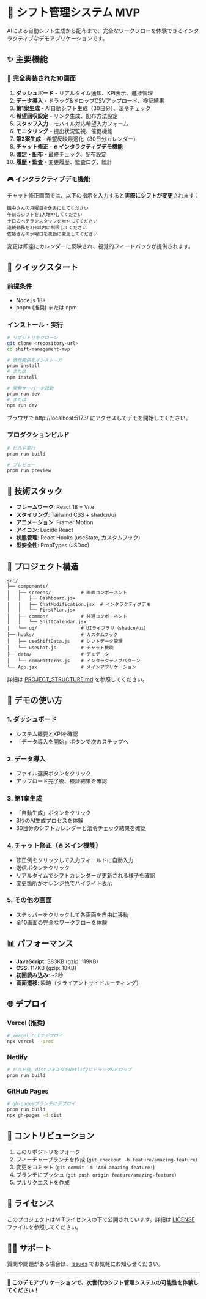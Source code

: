 # 🚀 シフト管理システム MVP

AIによる自動シフト生成から配布まで、完全なワークフローを体験できるインタラクティブなデモアプリケーションです。

## ✨ 主要機能

### 🎯 **完全実装された10画面**
1. **ダッシュボード** - リアルタイム通知、KPI表示、進捗管理
2. **データ導入** - ドラッグ&ドロップCSVアップロード、検証結果
3. **第1案生成** - AI自動シフト生成（30日分）、法令チェック
4. **希望回収設定** - リンク生成、配布方法設定
5. **スタッフ入力** - モバイル対応希望入力フォーム
6. **モニタリング** - 提出状況監視、催促機能
7. **第2案生成** - 希望反映最適化（30日分カレンダー）
8. **チャット修正** - **🔥 インタラクティブデモ機能**
9. **確定・配布** - 最終チェック、配布設定
10. **履歴・監査** - 変更履歴、監査ログ、統計

### 🎮 **インタラクティブデモ機能**
チャット修正画面では、以下の指示を入力すると**実際にシフトが変更**されます：

```
田中さんの月曜日を休みにしてください
午前のシフトを1人増やしてください
土日のベテランスタッフを増やしてください
連続勤務を3日以内に制限してください
佐藤さんの水曜日を夜勤に変更してください
```

変更は即座にカレンダーに反映され、視覚的フィードバックが提供されます。

## 🚀 クイックスタート

### 前提条件
- Node.js 18+ 
- pnpm (推奨) または npm

### インストール・実行

```bash
# リポジトリをクローン
git clone <repository-url>
cd shift-management-mvp

# 依存関係をインストール
pnpm install
# または
npm install

# 開発サーバーを起動
pnpm run dev
# または
npm run dev
```

ブラウザで http://localhost:5173/ にアクセスしてデモを開始してください。

### プロダクションビルド

```bash
# ビルド実行
pnpm run build

# プレビュー
pnpm run preview
```

## 🎨 技術スタック

- **フレームワーク**: React 18 + Vite
- **スタイリング**: Tailwind CSS + shadcn/ui
- **アニメーション**: Framer Motion
- **アイコン**: Lucide React
- **状態管理**: React Hooks (useState, カスタムフック)
- **型安全性**: PropTypes (JSDoc)

## 📁 プロジェクト構造

```
src/
├── components/
│   ├── screens/           # 画面コンポーネント
│   │   ├── Dashboard.jsx
│   │   ├── ChatModification.jsx  # インタラクティブデモ
│   │   └── FirstPlan.jsx
│   ├── common/            # 共通コンポーネント
│   │   └── ShiftCalendar.jsx
│   └── ui/                # UIライブラリ（shadcn/ui）
├── hooks/                 # カスタムフック
│   ├── useShiftData.js    # シフトデータ管理
│   └── useChat.js         # チャット機能
├── data/                  # デモデータ
│   └── demoPatterns.js    # インタラクティブパターン
└── App.jsx                # メインアプリケーション
```

詳細は [PROJECT_STRUCTURE.md](./PROJECT_STRUCTURE.md) を参照してください。

## 🎯 デモの使い方

### 1. ダッシュボード
- システム概要とKPIを確認
- 「データ導入を開始」ボタンで次のステップへ

### 2. データ導入
- ファイル選択ボタンをクリック
- アップロード完了後、検証結果を確認

### 3. 第1案生成
- 「自動生成」ボタンをクリック
- 3秒のAI生成プロセスを体験
- 30日分のシフトカレンダーと法令チェック結果を確認

### 4. チャット修正（🔥 メイン機能）
- 修正例をクリックして入力フィールドに自動入力
- 送信ボタンをクリック
- リアルタイムでシフトカレンダーが更新される様子を確認
- 変更箇所がオレンジ色でハイライト表示

### 5. その他の画面
- ステッパーをクリックして各画面を自由に移動
- 全10画面の完全なワークフローを体験

## 📊 パフォーマンス

- **JavaScript**: 383KB (gzip: 119KB)
- **CSS**: 117KB (gzip: 18KB)
- **初回読み込み**: ~2秒
- **画面遷移**: 瞬時（クライアントサイドルーティング）

## 🌐 デプロイ

### Vercel (推奨)
```bash
# Vercel CLIでデプロイ
npx vercel --prod
```

### Netlify
```bash
# ビルド後、distフォルダをNetlifyにドラッグ&ドロップ
pnpm run build
```

### GitHub Pages
```bash
# gh-pagesブランチにデプロイ
pnpm run build
npx gh-pages -d dist
```

## 🤝 コントリビューション

1. このリポジトリをフォーク
2. フィーチャーブランチを作成 (`git checkout -b feature/amazing-feature`)
3. 変更をコミット (`git commit -m 'Add amazing feature'`)
4. ブランチにプッシュ (`git push origin feature/amazing-feature`)
5. プルリクエストを作成

## 📝 ライセンス

このプロジェクトはMITライセンスの下で公開されています。詳細は [LICENSE](LICENSE) ファイルを参照してください。

## 🙋‍♂️ サポート

質問や問題がある場合は、[Issues](../../issues) でお気軽にお知らせください。

---

**🎉 このデモアプリケーションで、次世代のシフト管理システムの可能性を体験してください！**
